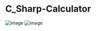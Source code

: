 # C_Sharp-Calculator
![image](https://github.com/mehdiayed/C_Sharp-Calculator-/assets/81702423/ca3b961a-0515-4fc0-a9e1-48c141895efc)
![image](https://github.com/mehdiayed/C_Sharp-Calculator-/assets/81702423/28891bae-1a05-4194-9b4d-c12af09b4f11)

